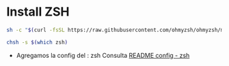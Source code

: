 # Install ZSH

```bash
sh -c "$(curl -fsSL https://raw.githubusercontent.com/ohmyzsh/ohmyzsh/master/tools/install.sh)"
```

```bash
chsh -s $(which zsh)
```

- Agregamos la config del : zsh
Consulta [README config - zsh](https://github.com/yowcloud/yowcloud-my-utils/blob/main/zsh-config/.zshrc)

